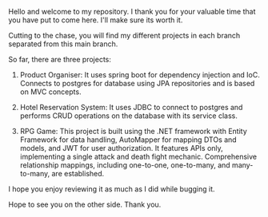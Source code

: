 Hello and welcome to my repository. I thank you for your valuable time that you have put to come here. I'll make sure its worth it.

Cutting to the chase, you will find my different projects in each branch separated from this main branch.

So far, there are three projects:
1. Product Organiser: It uses spring boot for dependency injection and IoC. Connects to postgres for database using JPA repositories and is based on MVC concepts.
   
2. Hotel Reservation System: It uses JDBC to connect to postgres and performs CRUD operations on the database with its service class.

3. RPG Game: This project is built using the .NET framework with Entity Framework for data handling, AutoMapper for mapping DTOs and models, and JWT for user authorization. It features APIs only, implementing a single attack and death fight mechanic. Comprehensive relationship mappings, including one-to-one, one-to-many, and many-to-many, are established.

I hope you enjoy reviewing it as much as I did while bugging it.

Hope to see you on the other side.
Thank you.
